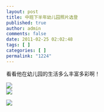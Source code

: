 ```yaml
---
layout: post
title: 中班下半年幼儿园照片选登
published: true
author: admin
comments: false
date: 2011-02-25 02:02:48
tags: [ ]
categories: [ ]
permalink: "1224"
---
```

看看他在幼儿园的生活多么丰富多彩啊！  



  


![][1]  
![][2]  



  


![][3]

 [1]: http://xujianian.com/jx/blog/UploadFiles/2011-2/225897604.jpg
 [2]: http://xujianian.com/jx/blog/UploadFiles/2011-2/225696856.jpg
 [3]: http://xujianian.com/jx/blog/UploadFiles/2011-2/225141937.jpg
